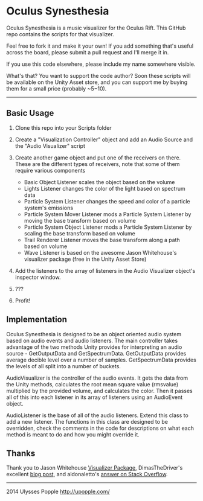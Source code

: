 Oculus Synesthesia
==========

Oculus Synesthesia is a music visualizer for the Oculus Rift. This GitHub repo contains the scripts for that visualizer.

Feel free to fork it and make it your own! If you add something that's useful across the board, please submit a pull request and I'll merge it in.

If you use this code elsewhere, please include my name somewhere visible.

What's that? You want to support the code author? Soon these scripts will be available on the Unity Asset store, and you can support me by buying them for a small price (probably ~$5-$10).

* * *

Basic Usage
------

1. Clone this repo into your Scripts folder

2. Create a "Visualization Controller" object and add an Audio Source and the "Audio Visualizer" script

3. Create another game object and put one of the receivers on there. These are the different types of receivers, note that some of them require various components
	- Basic Object Listener scales the object based on the volume
	- Lights Listener changes the color of the light based on spectrum data
	- Particle System Listener changes the speed and color of a particle system's emissions
	- Particle System Mover Listener mods a Particle System Listener by moving the base transform based on volume
	- Particle System Object Listener mods a Particle System Listener by scaling the base transform based on volume
	- Trail Renderer Listener moves the base transform along a path based on volume
	- Wave Listener is based on the awesome Jason Whitehouse's visualizer package (free in the Unity Asset Store)

4. Add the listeners to the array of listeners in the Audio Visualizer object's inspector window.

5. ???

6. Profit!

Implementation
-----

Oculus Synesthesia is designed to be an object oriented audio system based on audio events and audio listeners. The main controller takes advantage of the two methods Unity provides for interpreting an audio source - GetOutputData and GetSpectrumData. GetOutputData provides average decible level over a number of samples. GetSpectrumData provides the levels of all split into a number of buckets.

AudioVisualizer is the controller of the audio events. It gets the data from the Unity methods, calculates the root mean square value (rmsvalue) multiplied by the provided volume, and calculates the color. Then it passes all of this into each listener in its array of listeners using an AudioEvent object.

AudioListener is the base of all of the audio listeners. Extend this class to add a new listener. The functions in this class are designed to be overridden, check the comments in the code for descriptions on what each method is meant to do and how you might override it.

Thanks
-----
Thank you to Jason Whitehouse [Visualizer Package](http://forum.unity3d.com/threads/139776-Music-Visualizer), DimasTheDriver's excellent [blog post](http://www.41post.com/4776/programming/unity-making-a-simple-audio-visualization), and aldonaletto's [answer on Stack Overflow](http://answers.unity3d.com/questions/157940/getoutputdata-and-getspectrumdata-they-represent-t.html).


* * *

2014 Ulysses Popple http://upopple.com/